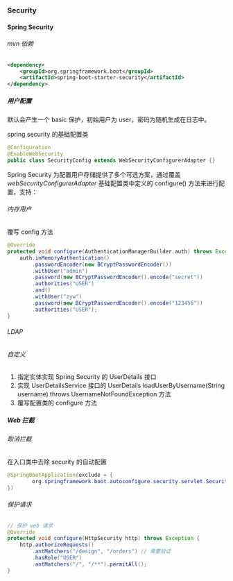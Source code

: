 ### Security

#### Spring Security

###### mvn 依赖

```xml
<dependency>
	<groupId>org.springframework.boot</groupId>
    <artifactId>spring-boot-starter-security</artifactId>
</dependency>
```

##### 用户配置

默认会产生一个 basic 保护，初始用户为 user，密码为随机生成在日志中。

spring security 的基础配置类

```java
@Configuration
@EnableWebSecurity
public class SecurityConfig extends WebSecurityConfigurerAdapter {}
```

Spring Security 为配置用户存储提供了多个可选方案，通过覆盖 *webSecurityConfigurerAdapter* 基础配置类中定义的 configure() 方法来进行配置，支持：

###### 内存用户

覆写 config 方法

```java
@Override
protected void configure(AuthenticationManagerBuilder auth) throws Exception {
    auth.inMemoryAuthentication()
        .passwordEncoder(new BCryptPasswordEncoder())
        .withUser("admin")
        .password(new BCryptPasswordEncoder().encode("secret"))
        .authorities("USER")
        .and()
        .withUser("zyw")
        .password(new BCryptPasswordEncoder().encode("123456"))
        .authorities("USER");
}
```

###### LDAP

###### 自定义

1. 指定实体实现 Spring Security 的 UserDetails 接口
2. 实现 UserDetailsService 接口的 UserDetails loadUserByUsername(String username) throws UsernameNotFoundException 方法
3. 覆写配置类的 configure 方法

##### Web 拦截

###### 取消拦截

在入口类中去除 security 的自动配置

```java
@SpringBootApplication(exclude = {
        org.springframework.boot.autoconfigure.security.servlet.SecurityAutoConfiguration.class
})
```

###### 保护请求

```java
// 保护 web 请求
@Override
protected void configure(HttpSecurity http) throws Exception {
    http.authorizeRequests()
        .antMatchers("/design", "/orders") // 需要验证
        .hasRole("USER")
        .antMatchers("/", "/**").permitAll();
}
```





